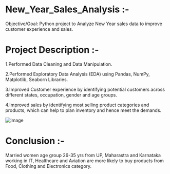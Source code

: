 # New_Year_Sales_Analysis :-

Objective/Goal: Python project to Analyze New Year sales data to improve customer experience and sales.

# Project Description :-
1.Performed Data Cleaning and Data Manipulation.<br>

2.Performed Exploratory Data Analysis (EDA) using Pandas, NumPy, Matplotlib, Seaborn Libraries.<br>

3.Improved Customer experience by identifying potential customers across different states, occupation, gender and age groups.<br>

4.Improved sales by identifying most selling product categories and products, which can help to plan inventory and hence meet the demands.<br>

![image](https://github.com/user-attachments/assets/a73ac69f-e788-41e4-9bb9-8c83fa23d240)



# Conclusion :-
Married women age group 26-35 yrs from UP,
Maharastra and Karnataka working in IT,
Healthcare and Aviation are more likely to buy products from Food,
Clothing and Electronics category.


